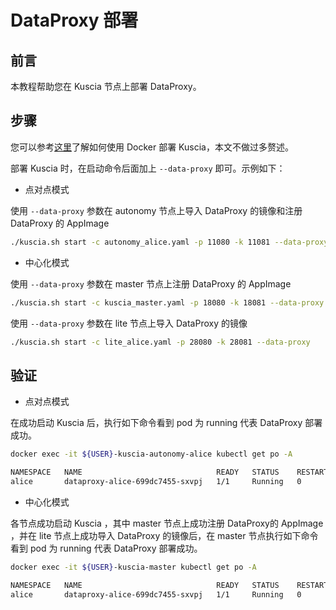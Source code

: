 # DataProxy 部署

## 前言

本教程帮助您在 Kuscia 节点上部署 DataProxy。

## 步骤

您可以参考[这里](./deploy_p2p_cn.md)了解如何使用 Docker 部署 Kuscia，本文不做过多赘述。

部署 Kuscia 时，在启动命令后面加上 `--data-proxy` 即可。示例如下：

- 点对点模式

使用 `--data-proxy` 参数在 autonomy 节点上导入 DataProxy 的镜像和注册 DataProxy 的 AppImage

```bash
./kuscia.sh start -c autonomy_alice.yaml -p 11080 -k 11081 --data-proxy
```

- 中心化模式

使用 `--data-proxy` 参数在 master 节点上注册 DataProxy 的 AppImage

```bash
./kuscia.sh start -c kuscia_master.yaml -p 18080 -k 18081 --data-proxy
```

使用 `--data-proxy` 参数在 lite 节点上导入 DataProxy 的镜像

```bash
./kuscia.sh start -c lite_alice.yaml -p 28080 -k 28081 --data-proxy
```

## 验证

- 点对点模式

在成功启动 Kuscia 后，执行如下命令看到 pod 为 running 代表 DataProxy 部署成功。

```bash
docker exec -it ${USER}-kuscia-autonomy-alice kubectl get po -A

NAMESPACE   NAME                              READY   STATUS    RESTARTS   AGE
alice       dataproxy-alice-699dc7455-sxvpj   1/1     Running   0          26s
```

- 中心化模式

各节点成功启动 Kuscia ，其中 master 节点上成功注册 DataProxy的 AppImage ，并在 lite 节点上成功导入 DataProxy 的镜像后，在 master 节点执行如下命令看到 pod 为 running 代表 DataProxy 部署成功。

```bash
docker exec -it ${USER}-kuscia-master kubectl get po -A

NAMESPACE   NAME                              READY   STATUS    RESTARTS   AGE
alice       dataproxy-alice-699dc7455-sxvpj   1/1     Running   0          26s
```